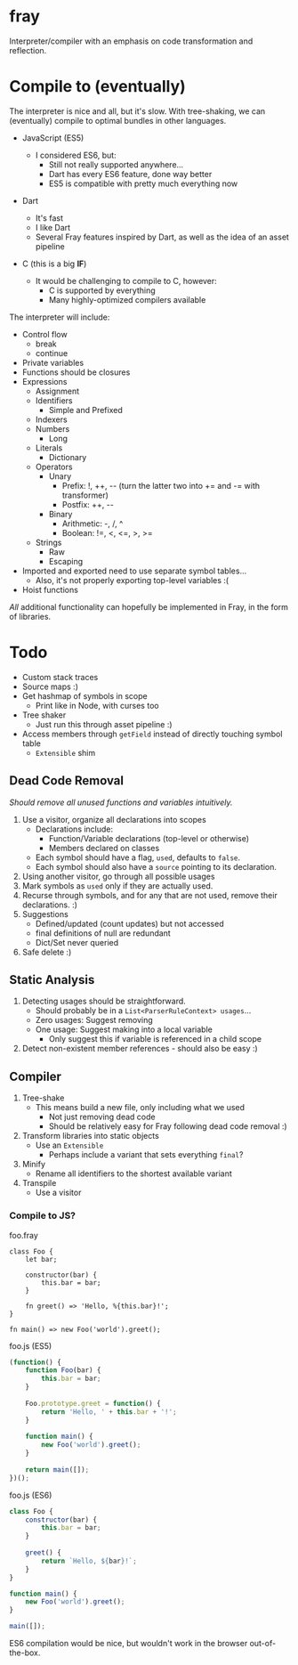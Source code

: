 # fray
Interpreter/compiler with an emphasis on code transformation and reflection.

# Compile to (eventually)
The interpreter is nice and all, but it's slow. With tree-shaking, we can
(eventually) compile to optimal bundles in other languages.

- JavaScript (ES5)
    - I considered ES6, but:
        - Still not really supported anywhere...
        - Dart has every ES6 feature, done way better
        - ES5 is compatible with pretty much everything now
- Dart
    - It's fast
    - I like Dart
    - Several Fray features inspired by Dart, as well as the idea of an
    asset pipeline
    
- C (this is a big **IF**)
    - It would be challenging to compile to C, however:
        - C is supported by everything
        - Many highly-optimized compilers available

The interpreter will include:
- Control flow
    - break
    - continue
- Private variables
- Functions should be closures
- Expressions
  - Assignment
  - Identifiers
    - Simple and Prefixed
  - Indexers
  - Numbers
    - Long
  - Literals
    - Dictionary
  - Operators
    - Unary
      - Prefix: !, ++, -- (turn the latter two into += and -= with transformer)
      - Postfix: ++, --
    - Binary
      - Arithmetic: -, /, ^
      - Boolean: !=, <, <=, >, >=
  - Strings
    - Raw
    - Escaping
- Imported and exported need to use separate symbol tables...
    - Also, it's not properly exporting top-level variables :(
- Hoist functions


*All* additional functionality can hopefully be
implemented in Fray, in the form of libraries.


# Todo
- Custom stack traces
- Source maps :)
- Get hashmap of symbols in scope
    - Print like in Node, with curses too
- Tree shaker
    - Just run this through asset pipeline :)
- Access members through `getField` instead of directly touching symbol table
    - `Extensible` shim
    
## Dead Code Removal

*Should remove all unused functions and variables intuitively.*

1. Use a visitor, organize all declarations into scopes
    - Declarations include:
        - Function/Variable declarations (top-level or otherwise)
        - Members declared on classes
    - Each symbol should have a flag, `used`, defaults to `false`.
    - Each symbol should also have a `source` pointing to its declaration.
2. Using another visitor, go through all possible usages
3. Mark symbols as `used` only if they are actually used.
4. Recurse through symbols, and for any that are not used, remove their
declarations. :)
5. Suggestions
    - Defined/updated (count updates) but not accessed
    - final definitions of null are redundant
    - Dict/Set never queried
6. Safe delete :)

## Static Analysis

1. Detecting usages should be straightforward.
    - Should probably be in a `List<ParserRuleContext> usages`...
    - Zero usages: Suggest removing
    - One usage: Suggest making into a local variable
        - Only suggest this if variable is referenced in a child scope
2. Detect non-existent member references - should also be easy :)

## Compiler

1. Tree-shake
    - This means build a new file, only including what we used
        - Not just removing dead code
        - Should be relatively easy for Fray following dead code removal :)
2. Transform libraries into static objects
    - Use an `Extensible`
        - Perhaps include a variant that sets everything `final`?
3. Minify
    - Rename all identifiers to the shortest available variant
4. Transpile
    - Use a visitor
    
### Compile to JS?

foo.fray

```fray
class Foo {
    let bar;
    
    constructor(bar) {
        this.bar = bar;
    }
    
    fn greet() => 'Hello, %{this.bar}!';
}

fn main() => new Foo('world').greet();
```

foo.js (ES5)

```js
(function() {
    function Foo(bar) {
        this.bar = bar;
    }
    
    Foo.prototype.greet = function() {
        return 'Hello, ' + this.bar + '!';
    }
    
    function main() {
        new Foo('world').greet();
    }
    
    return main([]);
})();

```

foo.js (ES6)

```js
class Foo {
    constructor(bar) {
        this.bar = bar;
    }
    
    greet() {
        return `Hello, ${bar}!`;
    }
}

function main() {
    new Foo('world').greet();
}

main([]);
```

ES6 compilation would be nice, but wouldn't work in the browser out-of-the-box.